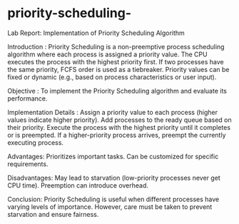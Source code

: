 # priority-scheduling-

Lab Report: Implementation of Priority Scheduling Algorithm

Introduction :
Priority Scheduling is a non-preemptive process scheduling algorithm where each process is assigned a priority value. The CPU executes the process with the highest priority first. If two processes have the same priority, FCFS order is used as a tiebreaker. Priority values can be fixed or dynamic (e.g., based on process characteristics or user input).

Objective :
To implement the Priority Scheduling algorithm and evaluate its performance.

Implementation Details :
Assign a priority value to each process (higher values indicate higher priority).
Add processes to the ready queue based on their priority.
Execute the process with the highest priority until it completes or is preempted.
If a higher-priority process arrives, preempt the currently executing process.


Advantages:
Prioritizes important tasks.
Can be customized for specific requirements.

Disadvantages:
May lead to starvation (low-priority processes never get CPU time).
Preemption can introduce overhead.

Conclusion:
Priority Scheduling is useful when different processes have varying levels of importance. 
However, care must be taken to prevent starvation and ensure fairness.
